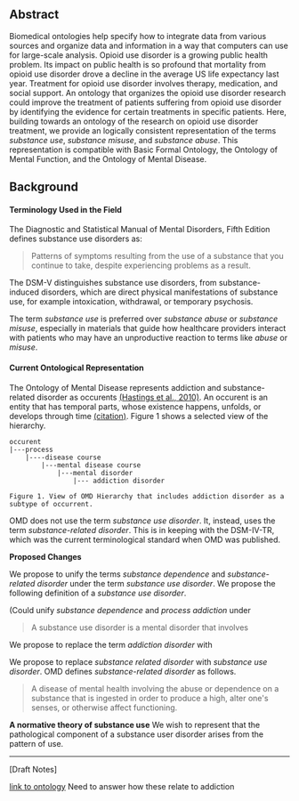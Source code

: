 ## Abstract

   Biomedical ontologies help specify how to integrate data from various sources and organize data and information in a way that computers can use for large-scale analysis. Opioid use disorder is a growing public health problem. Its impact on public health is so profound that mortality from opioid use disorder drove a decline in the average US life expectancy last year. Treatment for opioid use disorder involves therapy, medication, and social support. An ontology that organizes the opioid use disorder research could improve the treatment of patients suffering from opioid use disorder by identifying the evidence for certain treatments in specific patients. Here, building towards an ontology of the research on opioid use disorder treatment, we provide an logically consistent representation of the terms _substance use_, _substance misuse_, and _substance abuse_. This representation is compatible with Basic Formal Ontology, the Ontology of Mental Function, and the Ontology of Mental Disease. 

## Background

#### Terminology Used in the Field 
The Diagnostic and Statistical Manual of Mental Disorders, Fifth Edition defines substance use disorders as:

 > Patterns of symptoms resulting from the use of a substance that you continue to take, despite experiencing problems as a result.
 
 The DSM-V distinguishes substance use disorders, from substance-induced disorders, which are direct physical manifestations of substance use, for example intoxication, withdrawal, or temporary psychosis. 

The term _substance use_ is preferred over _substance abuse_ or _substance misuse_, especially in materials that guide how healthcare providers interact with patients who may have an unproductive reaction to terms like _abuse_ or _misuse_. 

#### Current Ontological Representation
The Ontology of Mental Disease represents addiction and substance-related disorder as occurents [(Hastings et al., 2010)](https://www.ncbi.nlm.nih.gov/pmc/articles/PMC3017014/). An occurent is an entity that has temporal parts, whose existence happens, unfolds, or develops through time [(citation)](http://purl.obolibrary.org/obo/bfo.owl). Figure 1 shows a selected view of the hierarchy. 

    occurent
    |---process
        |----disease course
            |---mental disease course
                |---mental disorder
                    |--- addiction disorder
     
    Figure 1. View of OMD Hierarchy that includes addiction disorder as a subtype of occurrent. 
    
OMD does not use the term _substance use disorder_. It, instead, uses the term _substance-related disorder_. This is in keeping with the DSM-IV-TR, which was the current terminological standard when OMD was published. 

**Proposed Changes** 

We propose to unify the terms _substance dependence_ and _substance-related disorder_ under the term _substance use disorder_. We propose the following definition of a _substance use disorder_. 

(Could unify _substance dependence_ and _process addiction_ under 

> A substance use disorder is a mental disorder that involves 

We propose to replace the term _addiction disorder_ with 

We propose to replace _substance related disorder_ with _substance use disorder_. OMD defines _substance-related disorder_ as follows.

>A disease of mental health involving the abuse or dependence on a substance that is ingested in order to produce a high, alter one's senses, or otherwise affect functioning.

**A normative theory of substance use** We wish to represent that the pathological component of a substance user disorder arises from the pattern of use. 

---

[Draft Notes]

[link to ontology](./mln/data/tracking-adding-entries.md) 
Need to answer how these relate to addiction 
